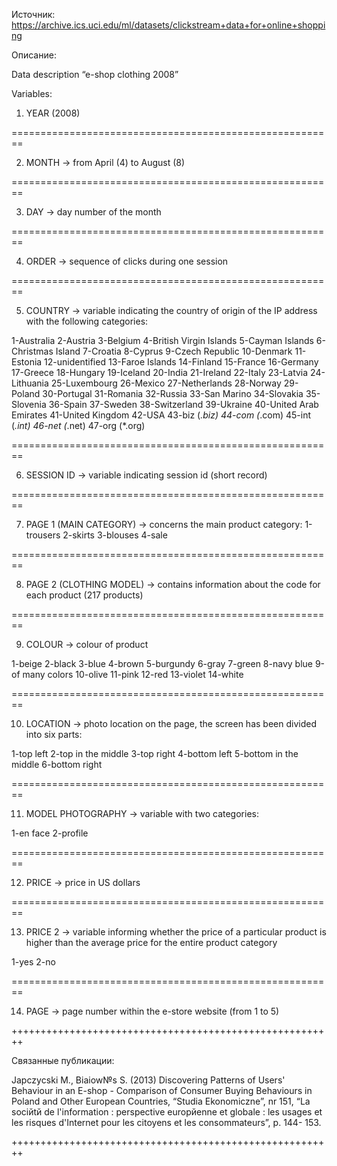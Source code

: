 Источник: https://archive.ics.uci.edu/ml/datasets/clickstream+data+for+online+shopping 

Описание:

Data description “e-shop clothing 2008”

Variables:

1. YEAR (2008)

========================================================

2. MONTH -> from April (4) to August (8)

========================================================

3. DAY -> day number of the month

========================================================

4. ORDER -> sequence of clicks during one session

========================================================

5. COUNTRY -> variable indicating the country of origin of the IP address with the 
following categories:

1-Australia
2-Austria
3-Belgium
4-British Virgin Islands
5-Cayman Islands
6-Christmas Island
7-Croatia
8-Cyprus
9-Czech Republic
10-Denmark
11-Estonia
12-unidentified
13-Faroe Islands
14-Finland
15-France
16-Germany
17-Greece
18-Hungary
19-Iceland
20-India
21-Ireland
22-Italy
23-Latvia
24-Lithuania
25-Luxembourg
26-Mexico
27-Netherlands
28-Norway
29-Poland
30-Portugal
31-Romania
32-Russia
33-San Marino
34-Slovakia
35-Slovenia
36-Spain
37-Sweden
38-Switzerland
39-Ukraine
40-United Arab Emirates
41-United Kingdom
42-USA
43-biz (*.biz)
44-com (*.com)
45-int (*.int)
46-net (*.net)
47-org (*.org)

========================================================

6. SESSION ID -> variable indicating session id (short record)

========================================================

7. PAGE 1 (MAIN CATEGORY) -> concerns the main product category:
1-trousers
2-skirts
3-blouses
4-sale

========================================================

8. PAGE 2 (CLOTHING MODEL) -> contains information about the code for each product 
(217 products)

========================================================

9. COLOUR -> colour of product

1-beige
2-black
3-blue
4-brown
5-burgundy
6-gray
7-green
8-navy blue
9-of many colors
10-olive
11-pink
12-red
13-violet
14-white

========================================================

10. LOCATION -> photo location on the page, the screen has been divided into six parts:

1-top left
2-top in the middle
3-top right
4-bottom left
5-bottom in the middle
6-bottom right

========================================================

11. MODEL PHOTOGRAPHY -> variable with two categories: 

1-en face
2-profile

========================================================

12. PRICE -> price in US dollars

========================================================

13. PRICE 2 -> variable informing whether the price of a particular product is higher than 
the average price for the entire product category

1-yes
2-no

========================================================

14. PAGE -> page number within the e-store website (from 1 to 5)

++++++++++++++++++++++++++++++++++++++++++++++++++++++++

Связанные публикации:

Јapczyсski M., Biaіow№s S. (2013) Discovering Patterns of Users' Behaviour in an E-shop - 
Comparison of Consumer Buying Behaviours in Poland and Other European Countries, 
“Studia Ekonomiczne”, nr 151, “La sociйtй de l'information : perspective europйenne et 
globale : les usages et les risques d'Internet pour les citoyens et les consommateurs”, p. 144-
153.

++++++++++++++++++++++++++++++++++++++++++++++++++++++++



